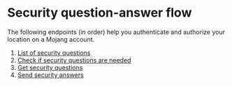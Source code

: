 # Security question-answer flow
The following endpoints (in order) help you authenticate and authorize your location on a Mojang account.

1. [List of security questions](./list.md)
2. [Check if security questions are needed](./check-if-sqs-needed.md)
3. [Get security questions](./get-sqs.md)
4. [Send security answers](./send-sq-answers.md)
